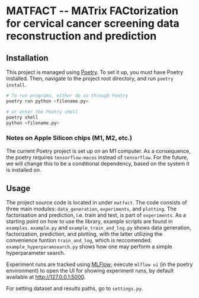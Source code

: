 # MATFACT -- MATrix FACtorization for cervical cancer screening data reconstruction and prediction

## Installation
This project is managed using [Poetry](https://python-poetry.org/).
To set it up, you must have Poetry installed.
Then, navigate to the project root directory, and run `poetry install`.

```python
# To run programs, either do so through Poetry
poetry run python <filename.py>

# or enter the Poetry shell
poetry shell
python <filename.py>
```

### Notes on Apple Silicon chips (M1, M2, etc.)
The current Poetry project is set up on an M1 computer.
As a consequence, the poetry requires `tensorflow-macos` instead of `tensorflow`.
For the future, we will change this to be a conditional dependency, based on the system it is installed on.

## Usage
The project source code is located in under `matfact`.
The code consists of three main modules: `data_generation`, `experiments`, and `plotting`.
The factorisation and prediction, i.e. train and test, is part of `experiments`.
As a starting point on how to use the library, example scripts are found in `examples`.
`example.py` and `example_train_and_log.py` shows data generation, factorization, prediction, and plotting, with the latter utilizing the convenience funtion `train_and_log`, which is reccomended.
`example_hyperparamsearch.py` shows how one may perform a simple hyperparameter search.

Experiment runs are tracked using [MLFlow](https://mlflow.org/); execute `mlflow ui` (in the poetry environment) to open the UI for showing experiment runs, by default available at http://127.0.0.1:5000.

For setting dataset and results paths, go to `settings.py`.
